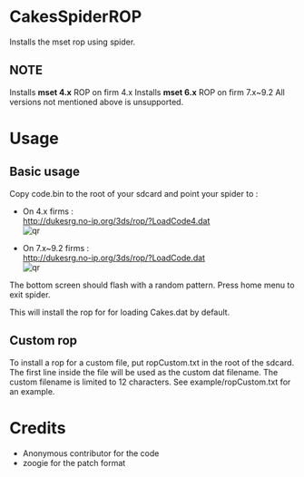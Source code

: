 CakesSpiderROP
========

Installs the mset rop using spider.

## NOTE
Installs **mset 4.x** ROP on firm 4.x
Installs **mset 6.x** ROP on firm 7.x~9.2
All versions not mentioned above is unsupported.

Usage
========
## Basic usage
Copy code.bin to the root of your sdcard and point your spider to :

* On 4.x firms :  
  http://dukesrg.no-ip.org/3ds/rop/?LoadCode4.dat  
  ![qr](https://chart.googleapis.com/chart?cht=qr&chs=220x220&chl=http://dukesrg.no-ip.org/3ds/rop/?LoadCode4.dat)

* On 7.x~9.2 firms :  
http://dukesrg.no-ip.org/3ds/rop/?LoadCode.dat  
![qr](https://chart.googleapis.com/chart?cht=qr&chs=220x220&chl=http://dukesrg.no-ip.org/3ds/rop/?LoadCode.dat)

The bottom screen should flash with a random pattern. Press home menu to exit spider.

This will install the rop for for loading Cakes.dat by default.

## Custom rop
To install a rop for a custom file, put ropCustom.txt in the root of the sdcard. The first line inside the file will be used as the custom dat filename.
The custom filename is limited to 12 characters.
See example/ropCustom.txt for an example.

Credits
========
* Anonymous contributor for the code
* zoogie for the patch format